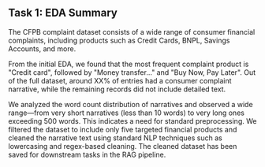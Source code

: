 ## Task 1: EDA Summary

The CFPB complaint dataset consists of a wide range of consumer financial complaints, including products such as Credit Cards, BNPL, Savings Accounts, and more.

From the initial EDA, we found that the most frequent complaint product is "Credit card", followed by "Money transfer..." and "Buy Now, Pay Later". Out of the full dataset, around XX% of entries had a consumer complaint narrative, while the remaining records did not include detailed text.

We analyzed the word count distribution of narratives and observed a wide range—from very short narratives (less than 10 words) to very long ones exceeding 500 words. This indicates a need for standard preprocessing. We filtered the dataset to include only five targeted financial products and cleaned the narrative text using standard NLP techniques such as lowercasing and regex-based cleaning. The cleaned dataset has been saved for downstream tasks in the RAG pipeline.
